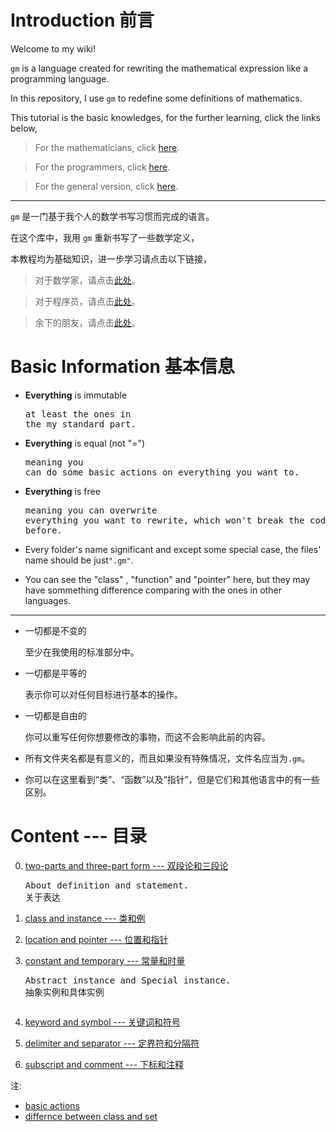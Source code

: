 <!-- path: https://github.com/GiacomoZheng/gm/wiki/ -->

<!-- 编辑于18年11月4日 -->

# Introduction 前言

Welcome to my wiki!

`gm` is a language created for rewriting the mathematical expression like a programming language.

In this repository, I use `gm` to redefine some definitions of mathematics.

This tutorial is the basic knowledges, for the further learning, click the links below,

> For the mathematicians, click [here]().

> For the programmers, click [here]().

> For the general version, click [here]().

---

`gm` 是一门基于我个人的数学书写习惯而完成的语言。

在这个库中，我用 `gm` 重新书写了一些数学定义，

本教程均为基础知识，进一步学习请点击以下链接，

> 对于数学家，请点击[此处]()。

> 对于程序员，请点击[此处]()。

> 余下的朋友，请点击[此处]()。

# Basic Information 基本信息

* **Everything** is immutable<pre>at least the ones in the my standard part.</pre>
* **Everything** is equal (not "=")<pre>meaning you can do some basic actions on everything you want to.</pre>
* **Everything** is free<pre>meaning you can overwrite everything you want to rewrite, which won't break the codes you wrote before.</pre>

* Every folder's name significant and except some special case, the files' name should be just`".gm"`.

* You can see the "class" , "function" and "pointer" here, but they may have sommething difference comparing with the ones in other languages.

---

* 一切都是不变的<pre>至少在我使用的标准部分中。</pre>
* 一切都是平等的<pre>表示你可以对任何目标进行基本的操作。</pre>
* 一切都是自由的<pre>你可以重写任何你想要修改的事物，而这不会影响此前的内容。</pre>

* 所有文件夹名都是有意义的，而且如果没有特殊情况，文件名应当为`.gm`。

* 你可以在这里看到“类”、“函数”以及“指针”，但是它们和其他语言中的有一些区别。

# Content --- 目录

0. [two-parts and three-part form --- 双段论和三段论](0)<pre>About definition and statement.
关于表达</pre>

1. [class and instance --- 类和例](1)

2. [location and pointer --- 位置和指针](2)

3. [constant and temporary --- 常量和时量](3)<pre>Abstract instance and Special instance.
抽象实例和具体实例
</pre>

4. [keyword and symbol --- 关键词和符号](4)<!-- wait -->

5. [delimiter and separator --- 定界符和分隔符](5)

6. [subscript and comment --- 下标和注释](6)

注:
* [basic actions]()
* [differnce between class and set]()